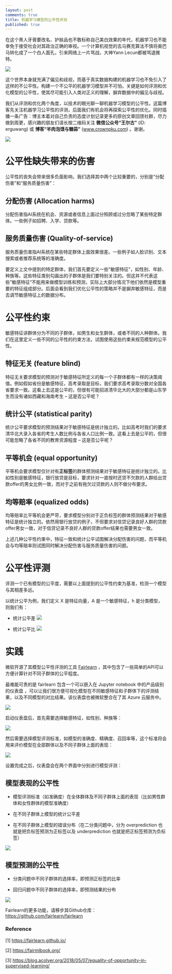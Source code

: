```yaml
---
layout: post
comments: true
title: 机器学习模型的公平性评测
published: true
---
```


在这个黑人牙膏要改名、护肤品也不敢标称自己美白效果的年代，机器学习也不能幸免于接受社会对其政治正确的审视。一个计算机视觉的去马赛克算法不慎将奥巴马转化成了一个白人面孔，引来网络上一片骂战，大神Yann Lecun都被骂退推特。

![](/images/202008/7.png)

这个世界本身就充满了偏见和歧视，而基于真实数据构建的机器学习也不免引入了这样的不公平性。构建一个不公平的机器学习模型并不可怕，关键是如何评测和优化模型的公平性，使其尽可能引入人类对正义的理解，摒弃数据中的偏见与歧视。

我们从评测和优化两个角度，以技术的眼光聊一聊机器学习模型的公平性。这篇博客先关注机器学习公平性的评测，后面我们有机会将再探索公平性的优化。同时插播一条广告：博主本着对自己负责的态度计划记录更多的原创文章回馈社群，尽力做到周更，感兴趣的朋友们请长按二维码关注 **微信公众号“王尔古”** (ID: erguwang) 或 **博客“羊肉泡馍与糖蒜”** (www.crownpku.com) 。谢谢。

![](/images/dashang/gongzhonghao.jpg)

# 公平性缺失带来的伤害
公平性的丧失会带来很多负面影响，我们选择其中两个比较重要的，分别是“分配伤害”和“服务质量伤害”：

## 分配伤害 (Allocation harms) 
分配伤害指AI系统在机会、资源或者信息上面过分照顾或过分忽略了某些特定群体。一些例子如招聘、入学、贷款等。

## 服务质量伤害 (Quality-of-service)
服务质量伤害指AI系统在某些特定群体上面效果很差。一些例子如人脸识别、文本搜索或者推荐系统等的准确度。

要定义上文中提到的特定群体，我们首先要定义一些"敏感特征"，如性别、年龄、种族等。这些特征类别勾画出的子群体是我们要特别关注的。但这并不代表这些”敏感特征“不能用来做模型训练和预测，实际上大部分情况下他们依然是模型重要的特征组成部分。后面会看到我们优化公平性的策略并不是摒弃敏感特征，而是去调节敏感特征上的数据分布。

# 公平性约束
敏感特征讲群体分为不同的子群体，如男生和女生群体，或者不同的人种群体。我们在这里定义一些不同的公平性的约束方法，试图使用这些约束来规范模型的公平性。
## 特征无关 (feature blind)
特征无关要求模型的预测对于敏感特征所定义的每一个子群体都有一样的决策阈值。例如假如省份是敏感特征，高考录取是目标，我们要求高考录取分数对全国各省要求一致。这看上去这是公平的，但很有可能招进清华北大的大部分都是山东学生而没有诸如西藏和海南考生 – 这是否公平呢？
## 统计公平 (statistical parity)
统计公平要求模型的预测结果对于敏感特征是统计独立的。比如高考时我们的要求清华北大录入各省的考生人数比例与各省人口比例一致。这看上去是公平的，但很可能忽略了各省不同的教育资源程度 – 这是否公平呢？
## 平等机会 (equal opportunity)
平等机会要求模型仅针对有**正标签**的群体预测结果对于敏感特征是统计独立的。比如性别是敏感特征，银行放贷是目标，要求针对一直按时还贷不欠款的人群给出贷款offer的男女比例一致，而对于之前有拖欠过贷款的人则不做分布要求。
## 均等赔率 (equalized odds)
均等赔率比平等机会更严苛，要求模型分别对于正负标签的群体预测结果对于敏感特征是统计独立的。依然用银行放贷的例子，不但要求对信贷记录良好人群的贷款offer男女一致，对于信贷记录不良好人群的贷款offer结果也需要男女一致。

上述几种公平性约束中，特征一致和统计公平试图解决分配伤害的问题，而平等机会与均等赔率则试图同时解决分配伤害与服务质量伤害的问题。

# 公平性评测

评测一个已有模型的公平度，需要以上面提到的公平性约束为基准，检测一个模型与其相差多远。

以统计公平为例，我们定义 X 是特征向量，A 是一个敏感特征，h 是分类模型，则我们有：

* 统计公平差 <img src="https://render.githubusercontent.com/render/math?math=(\max_a \E[h(X) \given A=a]) - (\min_a \E[h(X) \given A=a])">

* 统计公平比 <img src="https://render.githubusercontent.com/render/math?math=\dfrac{\min_a \E[h(X) \given A=a]}{\max_a \E[h(X) \given A=a]}">

# 实践

微软开源了其模型公平性评测的工具 [Fairlearn](https://fairlearn.github.io/) ，其中包含了一些简单的API可以方便计算针对不同子群体的公平程度。

最难能可贵的是 fairlearn 包含一个可以嵌入在 Jupyter notebook 中的产品级别的仪表盘 ，可以让我们很方便可视化模型在不同敏感特征和子群体下的评测结果，以及不同模型的对比结果。该仪表盘也被微软整合在了其 Azure 云服务中。

![](/images/202008/1.png)

启动仪表盘后，首先需要选择敏感特征，如性别、种族等：

![](/images/202008/2.png)

然后需要选择模型评测标准，如模型的准确度、精确度、召回率等，这个标准将会用来评价模型在全部群体以及不同子群体上面的表现：

![](/images/202008/3.png)

设置完成之后，仪表盘会在两个界面中分别进行模型评测：

## 模型表现的公平性

* 模型评测标准（如准确度）在全体群体及不同子群体上面的表现（比如男性群体和女性群体的模型准确度）

* 在不同子群体上模型的统计公平差

* 在不同子群体上模型的错误分布（在二分类问题中，分为 overprediction 也就是把负标签预测为正标签以及 underprediction 也就是把正标签预测为负标签）

![](/images/202008/4.png)

## 模型预测的公平性

* 分类问题中不同子群体的选择率，即预测正标签的比率

* 回归问题中不同子群体的选择率，即预测结果的分布

![](/images/202008/5.png)

Fairlearn的更多功能，请移步其Github仓库：https://github.com/fairlearn/fairlearn



### Reference
[1] https://fairlearn.github.io/

[2] https://fairmlbook.org/

[3] https://blog.acolyer.org/2018/05/07/equality-of-opportunity-in-supervised-learning/